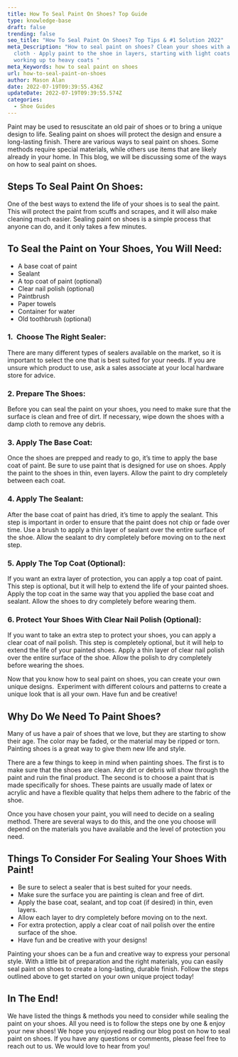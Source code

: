 ```yaml
---
title: How To Seal Paint On Shoes? Top Guide
type: knowledge-base
draft: false
trending: false
seo_title: "How To Seal Paint On Shoes? Top Tips & #1 Solution 2022"
meta_Description: "How to seal paint on shoes? Clean your shoes with a damp
  cloth · Apply paint to the shoe in layers, starting with light coats and
  working up to heavy coats "
meta_Keywords: how to seal paint on shoes
url: how-to-seal-paint-on-shoes
author: Mason Alan
date: 2022-07-19T09:39:55.436Z
updateDate: 2022-07-19T09:39:55.574Z
categories:
  - Shoe Guides
---
```

Paint may be used to resuscitate an old pair of shoes or to bring a unique design to life. Sealing paint on shoes will protect the design and ensure a long-lasting finish. There are various ways to seal paint on shoes. Some methods require special materials, while others use items that are likely already in your home. In This blog, we will be discussing some of the ways on how to seal paint on shoes.

## Steps To Seal Paint On Shoes:

One of the best ways to extend the life of your shoes is to seal the paint. This will protect the paint from scuffs and scrapes, and it will also make cleaning much easier. Sealing paint on shoes is a simple process that anyone can do, and it only takes a few minutes.

## To Seal the Paint on Your Shoes, You Will Need:

* A base coat of paint
* Sealant
* A top coat of paint (optional)
* Clear nail polish (optional)
* Paintbrush
* Paper towels
* Container for water
* Old toothbrush (optional)

### 1.  Choose The Right Sealer: 

There are many different types of sealers available on the market, so it is important to select the one that is best suited for your needs. If you are unsure which product to use, ask a sales associate at your local hardware store for advice.

### 2. Prepare The Shoes:

Before you can seal the paint on your shoes, you need to make sure that the surface is clean and free of dirt. If necessary, wipe down the shoes with a damp cloth to remove any debris.

### 3. Apply The Base Coat:

Once the shoes are prepped and ready to go, it’s time to apply the base coat of paint. Be sure to use paint that is designed for use on shoes. Apply the paint to the shoes in thin, even layers. Allow the paint to dry completely between each coat.

### 4. Apply The Sealant:

After the base coat of paint has dried, it’s time to apply the sealant. This step is important in order to ensure that the paint does not chip or fade over time. Use a brush to apply a thin layer of sealant over the entire surface of the shoe. Allow the sealant to dry completely before moving on to the next step.

### 5. Apply The Top Coat (Optional):

If you want an extra layer of protection, you can apply a top coat of paint. This step is optional, but it will help to extend the life of your painted shoes. Apply the top coat in the same way that you applied the base coat and sealant. Allow the shoes to dry completely before wearing them.

### 6. Protect Your Shoes With Clear Nail Polish (Optional):

If you want to take an extra step to protect your shoes, you can apply a clear coat of nail polish. This step is completely optional, but it will help to extend the life of your painted shoes. Apply a thin layer of clear nail polish over the entire surface of the shoe. Allow the polish to dry completely before wearing the shoes.

Now that you know how to seal paint on shoes, you can create your own unique designs.  Experiment with different colours and patterns to create a unique look that is all your own. Have fun and be creative!

## Why Do We Need To Paint Shoes?

Many of us have a pair of shoes that we love, but they are starting to show their age. The color may be faded, or the material may be ripped or torn. Painting shoes is a great way to give them new life and style.

There are a few things to keep in mind when painting shoes. The first is to make sure that the shoes are clean. Any dirt or debris will show through the paint and ruin the final product. The second is to choose a paint that is made specifically for shoes. These paints are usually made of latex or acrylic and have a flexible quality that helps them adhere to the fabric of the shoe.

Once you have chosen your paint, you will need to decide on a sealing method. There are several ways to do this, and the one you choose will depend on the materials you have available and the level of protection you need.

## Things To Consider For Sealing Your Shoes With Paint!

* Be sure to select a sealer that is best suited for your needs.
* Make sure the surface you are painting is clean and free of dirt.
* Apply the base coat, sealant, and top coat (if desired) in thin, even layers.
* Allow each layer to dry completely before moving on to the next.
* For extra protection, apply a clear coat of nail polish over the entire surface of the shoe.
* Have fun and be creative with your designs!

Painting your shoes can be a fun and creative way to express your personal style. With a little bit of preparation and the right materials, you can easily seal paint on shoes to create a long-lasting, durable finish. Follow the steps outlined above to get started on your own unique project today!

## In The End!

We have listed the things & methods you need to consider while sealing the paint on your shoes. All you need is to follow the steps one by one & enjoy your new shoes! We hope you enjoyed reading our blog post on how to seal paint on shoes. If you have any questions or comments, please feel free to reach out to us. We would love to hear from you!